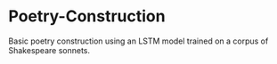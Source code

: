 # Poetry-Construction
Basic poetry construction using an LSTM model trained on a corpus of Shakespeare sonnets.
